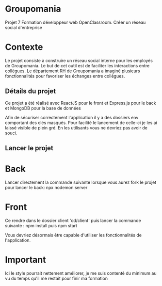 # Groupomania
Projet 7 Formation développeur web OpenClassroom. Créer un réseau social d'entreprise

# Contexte 
Le projet consiste à construire un réseau social interne pour les employés de Groupomania. Le
but de cet outil est de faciliter les interactions entre collègues. Le département RH de
Groupomania a imaginé plusieurs fonctionnalités pour favoriser les échanges entre collègues.

## Détails du projet


Ce projet a été réalisé avec ReactJS pour le front et Express.js pour le back et MongoDB pour la base de données


Afin de sécuriser correctement l'application il y a des dossiers env comportant des clés masqués.
Pour facilité le lancement de celle-ci je les ai laissé visible de plein gré.
En les utilisants vous ne devriez pas avoir de souci.

## Lancer le projet


# Back
Lancer directement la commande suivante lorsque vous aurez fork le projet pour lancer le back: 
npx nodemon server

# Front
Ce rendre dans le dossier client 'cd/client' puis lancer la commande suivante :
npm install puis npm start

Vous devriez désormais être capable d'utiliser les fonctionnalités de l'application.

# Important
Ici le style pourrait nettement améliorer, je me suis contenté du minimum au vu du temps qu'il me restait pour finir ma formation
